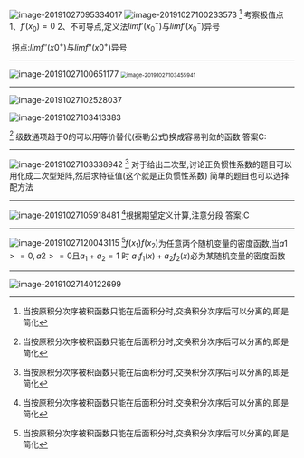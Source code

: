 ![image-20191027095334017](C:\Users\Rocky\AppData\Roaming\Typora\typora-user-images\image-20191027095334017.png)
![image-20191027100233573](C:\Users\Rocky\AppData\Roaming\Typora\typora-user-images\image-20191027100233573.png)
[^注] 考察极值点 1、$f'(x_0)=0$ 2、不可导点,定义法$limf'(x_0^+)$与$limf'(x_0^-)$异号

​      拐点:$limf''(x0^+)$与$limf''(x0^+)$异号

---

![image-20191027100651177](C:\Users\Rocky\AppData\Roaming\Typora\typora-user-images\image-20191027100651177.png)
<img src="C:\Users\Rocky\AppData\Roaming\Typora\typora-user-images\image-20191027103455941.png" alt="image-20191027103455941" style="zoom:67%;" />

[^注]:当按原积分次序被积函数只能在后面积分时,交换积分次序后可以分离的,即是简化 

---

![image-20191027102528037](C:\Users\Rocky\AppData\Roaming\Typora\typora-user-images\image-20191027102528037.png)

![image-20191027103413383](C:\Users\Rocky\AppData\Roaming\Typora\typora-user-images\image-20191027103413383.png)

[^注] 级数通项趋于0的可以用等价替代(泰勒公式)换成容易判敛的函数 答案C:

---

![image-20191027103338942](C:\Users\Rocky\AppData\Roaming\Typora\typora-user-images\image-20191027103338942.png)
[^注] 对于给出二次型,讨论正负惯性系数的题目可以用化成二次型矩阵,然后求特征值(这个就是正负惯性系数) 简单的题目也可以选择配方法

---

![image-20191027105918481](C:\Users\Rocky\AppData\Roaming\Typora\typora-user-images\image-20191027105918481.png)
[^注]根据期望定义计算,注意分段 答案:C

---

![image-20191027120043115](C:\Users\Rocky\AppData\Roaming\Typora\typora-user-images\image-20191027120043115.png)
[^注]$f(x_1) f(x_2)$为任意两个随机变量的密度函数,当$a1>=0,a2>=0$且$a_1+a_2=1$ 时 $a_1f_1(x)+a_2f_2(x)$必为某随机变量的密度函数 

---

![image-20191027140122699](C:\Users\Rocky\AppData\Roaming\Typora\typora-user-images\image-20191027140122699.png)


